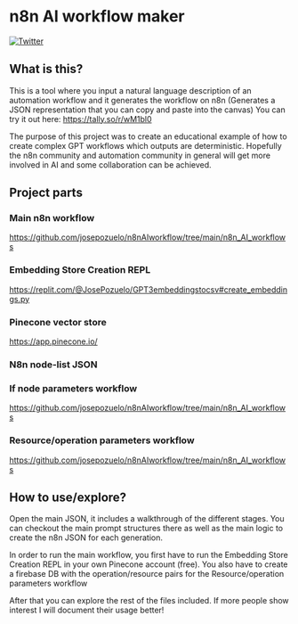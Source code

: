 # n8n AI workflow maker

[![Twitter](https://img.shields.io/twitter/url/https/twitter.com/JAPozueloM.svg?style=social&label=Follow%20%40JAPozueloM)](https://twitter.com/JAPozueloM)

## What is this?

This is a tool where you input a natural language description of an automation workflow and it generates the workflow on n8n (Generates a JSON representation that you can copy and paste into the canvas)
You can try it out here: https://tally.so/r/wM1bl0

The purpose of this project was to create an educational example of how to create complex GPT workflows which outputs are deterministic. Hopefully the n8n community and automation community in general will get more involved in AI and some collaboration can be achieved.

## Project parts

### Main n8n workflow
https://github.com/josepozuelo/n8nAIworkflow/tree/main/n8n_AI_workflows

### Embedding Store Creation REPL
https://replit.com/@JosePozuelo/GPT3embeddingstocsv#create_embeddings.py

### Pinecone vector store
https://app.pinecone.io/

### N8n node-list JSON

### If node parameters workflow
https://github.com/josepozuelo/n8nAIworkflow/tree/main/n8n_AI_workflows

### Resource/operation parameters workflow
https://github.com/josepozuelo/n8nAIworkflow/tree/main/n8n_AI_workflows

## How to use/explore?

Open the main JSON, it includes a walkthrough of the different stages. You can checkout the main prompt structures there as well as the main logic to create the n8n JSON for each generation.

In order to run the main workflow, you first have to run the Embedding Store Creation REPL in your own Pinecone account (free). You also have to create a firebase DB with the operation/resource pairs for the Resource/operation parameters workflow

After that you can explore the rest of the files included. If more people show interest I will document their usage better!
